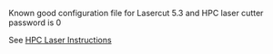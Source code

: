 Known good configuration file for Lasercut 5.3 and HPC laser cutter
password is 0

See [HPC Laser Instructions](https://github.com/swindonmakers/wiki/wiki/HPC-Laser-Cutter)

